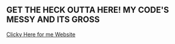 ## GET THE HECK OUTTA HERE! MY CODE'S MESSY AND ITS GROSS
[Clicky Here for me Website](http://www.ryomams.github.io/)
